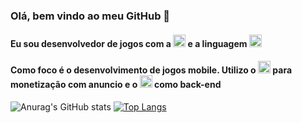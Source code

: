 ### Olá, bem vindo ao meu GitHub 👋
#### Eu sou desenvolvedor de jogos com a <img src='https://encrypted-tbn0.gstatic.com/images?q=tbn:ANd9GcT7VCcB9TMejqfARvf_flIXtyYnYRZTZ_Ax7LU-DAj-60og9_FYy9wCnJvRXdPq4307TYs&usqp=CAU' height='20'> e a linguagem <img src='https://cdn-icons-png.flaticon.com/512/6132/6132221.png' height='20'>
#### Como foco é o desenvolvimento de jogos mobile. Utilizo o <img src='https://iconape.com/wp-content/files/kl/63706/svg/google-admob.svg' height='20'> para monetização com anuncio e o <img src='https://firebase.google.cn/images/brand-guidelines/logo-standard.png?hl=pt-br' height='20'> como back-end

![Anurag's GitHub stats](https://github-readme-stats.vercel.app/api?username=JVictoe&show_icons=true&&theme=dracula)
[![Top Langs](https://github-readme-stats.vercel.app/api/top-langs/?username=JVictoe&layout=compact&&theme=dracula)](https://github.com/JVictoe/github-readme-stats)
          
<!--
**JVictoe/JVictoe** is a ✨ _special_ ✨ repository because its `README.md` (this file) appears on your GitHub profile.

Here are some ideas to get you started:

- 🔭 I’m currently working on ...
- 🌱 I’m currently learning ...
- 👯 I’m looking to collaborate on ...
- 🤔 I’m looking for help with ...
- 💬 Ask me about ...
- 📫 How to reach me: ...
- 😄 Pronouns: ...
- ⚡ Fun fact: ...
-->
